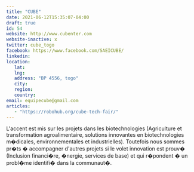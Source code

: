 ```yaml
---
title: "CUBE"
date: 2021-06-12T15:35:07-04:00
draft: true
id: 54
website: http://www.cubenter.com
website-inactive: x
twitter: cube_togo
facebook: https://www.facebook.com/SAEICUBE/
linkedin: 
location: 
   lat: 
   lng: 
   address: "BP 4556, togo"
   city: 
   region: 
   country: 
email: equipecube@gmail.com
articles:
   - "https://robohub.org/cube-tech-fair/"
---
```

L'accent est mis sur les projets dans les biotechnologies (Agriculture et transformation agroalimentaire, solutions innovantes en biotechnologies m�dicales, environnementales et industrielles). Toutefois nous sommes pr�ts � accompagner d'autres projets si le volet innovation est prouv� (Inclusion financi�re, �nergie, services de base) et qui r�pondent � un probl�me identifi� dans la communaut�.

